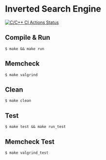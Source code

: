 # Inverted Search Engine

[![C/C++ CI Actions Status](https://github.com/NefeliTav/Software-Development-for-Information-Systems/workflows/C/C++%20CI/badge.svg)](https://github.com/NefeliTav/Software-Development-for-Information-Systems/actions)

## Compile & Run
```
$ make && make run
```
## Memcheck
```
$ make valgrind
```
## Clean
```
$ make clean
```
## Test
```
$ make test && make run_test
```
## Memcheck Test
```
$ make valgrind_test
```
